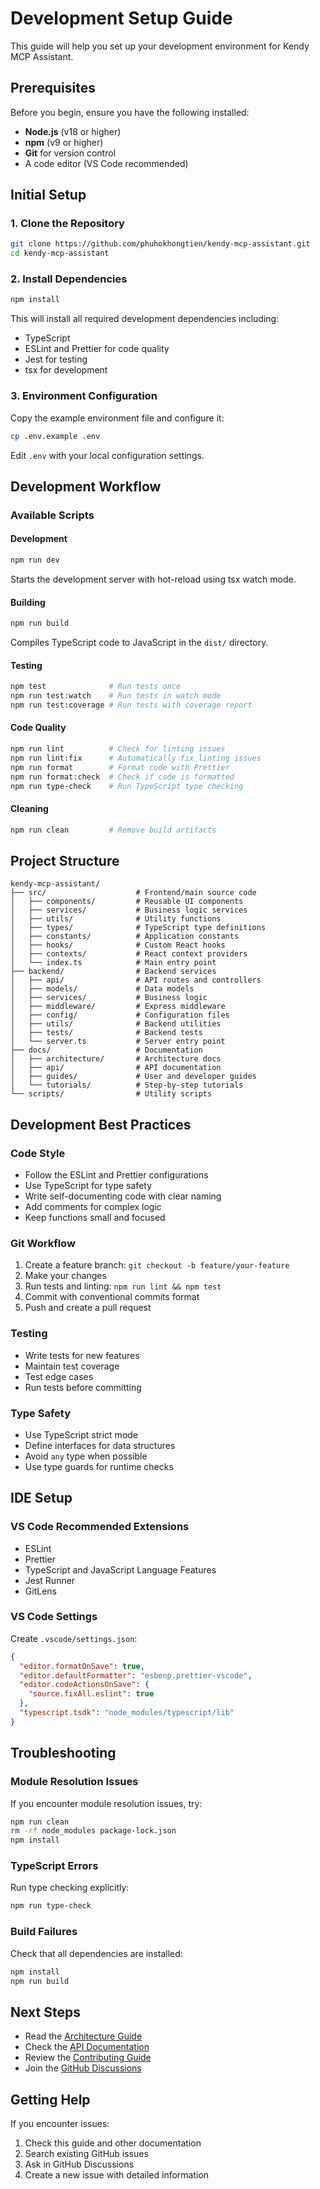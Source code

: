 # Development Setup Guide

This guide will help you set up your development environment for Kendy MCP Assistant.

## Prerequisites

Before you begin, ensure you have the following installed:

- **Node.js** (v18 or higher)
- **npm** (v9 or higher)
- **Git** for version control
- A code editor (VS Code recommended)

## Initial Setup

### 1. Clone the Repository

```bash
git clone https://github.com/phuhokhongtien/kendy-mcp-assistant.git
cd kendy-mcp-assistant
```

### 2. Install Dependencies

```bash
npm install
```

This will install all required development dependencies including:

- TypeScript
- ESLint and Prettier for code quality
- Jest for testing
- tsx for development

### 3. Environment Configuration

Copy the example environment file and configure it:

```bash
cp .env.example .env
```

Edit `.env` with your local configuration settings.

## Development Workflow

### Available Scripts

#### Development

```bash
npm run dev
```

Starts the development server with hot-reload using tsx watch mode.

#### Building

```bash
npm run build
```

Compiles TypeScript code to JavaScript in the `dist/` directory.

#### Testing

```bash
npm test              # Run tests once
npm run test:watch    # Run tests in watch mode
npm run test:coverage # Run tests with coverage report
```

#### Code Quality

```bash
npm run lint          # Check for linting issues
npm run lint:fix      # Automatically fix linting issues
npm run format        # Format code with Prettier
npm run format:check  # Check if code is formatted
npm run type-check    # Run TypeScript type checking
```

#### Cleaning

```bash
npm run clean         # Remove build artifacts
```

## Project Structure

```
kendy-mcp-assistant/
├── src/                    # Frontend/main source code
│   ├── components/         # Reusable UI components
│   ├── services/           # Business logic services
│   ├── utils/              # Utility functions
│   ├── types/              # TypeScript type definitions
│   ├── constants/          # Application constants
│   ├── hooks/              # Custom React hooks
│   ├── contexts/           # React context providers
│   └── index.ts            # Main entry point
├── backend/                # Backend services
│   ├── api/                # API routes and controllers
│   ├── models/             # Data models
│   ├── services/           # Business logic
│   ├── middleware/         # Express middleware
│   ├── config/             # Configuration files
│   ├── utils/              # Backend utilities
│   ├── tests/              # Backend tests
│   └── server.ts           # Server entry point
├── docs/                   # Documentation
│   ├── architecture/       # Architecture docs
│   ├── api/                # API documentation
│   ├── guides/             # User and developer guides
│   └── tutorials/          # Step-by-step tutorials
└── scripts/                # Utility scripts
```

## Development Best Practices

### Code Style

- Follow the ESLint and Prettier configurations
- Use TypeScript for type safety
- Write self-documenting code with clear naming
- Add comments for complex logic
- Keep functions small and focused

### Git Workflow

1. Create a feature branch: `git checkout -b feature/your-feature`
2. Make your changes
3. Run tests and linting: `npm run lint && npm test`
4. Commit with conventional commits format
5. Push and create a pull request

### Testing

- Write tests for new features
- Maintain test coverage
- Test edge cases
- Run tests before committing

### Type Safety

- Use TypeScript strict mode
- Define interfaces for data structures
- Avoid `any` type when possible
- Use type guards for runtime checks

## IDE Setup

### VS Code Recommended Extensions

- ESLint
- Prettier
- TypeScript and JavaScript Language Features
- Jest Runner
- GitLens

### VS Code Settings

Create `.vscode/settings.json`:

```json
{
  "editor.formatOnSave": true,
  "editor.defaultFormatter": "esbenp.prettier-vscode",
  "editor.codeActionsOnSave": {
    "source.fixAll.eslint": true
  },
  "typescript.tsdk": "node_modules/typescript/lib"
}
```

## Troubleshooting

### Module Resolution Issues

If you encounter module resolution issues, try:

```bash
npm run clean
rm -rf node_modules package-lock.json
npm install
```

### TypeScript Errors

Run type checking explicitly:

```bash
npm run type-check
```

### Build Failures

Check that all dependencies are installed:

```bash
npm install
npm run build
```

## Next Steps

- Read the [Architecture Guide](../architecture/README.md)
- Check the [API Documentation](../api/README.md)
- Review the [Contributing Guide](../../CONTRIBUTING.md)
- Join the [GitHub Discussions](https://github.com/phuhokhongtien/kendy-mcp-assistant/discussions)

## Getting Help

If you encounter issues:

1. Check this guide and other documentation
2. Search existing GitHub issues
3. Ask in GitHub Discussions
4. Create a new issue with detailed information
